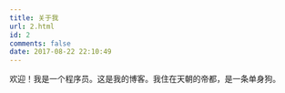 ```yaml
---
title: 关于我
url: 2.html
id: 2
comments: false
date: 2017-08-22 22:10:49
---
```


欢迎！我是一个程序员。这是我的博客。我住在天朝的帝都，是一条单身狗。